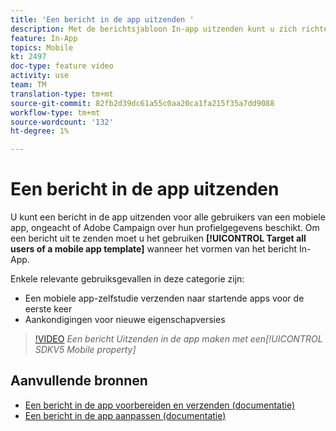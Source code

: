 ```yaml
---
title: 'Een bericht in de app uitzenden '
description: Met de berichtsjabloon In-app uitzenden kunt u zich richten op alle gebruikers van uw mobiele app met Adobe Campaign Standard (ACS)
feature: In-App
topics: Mobile
kt: 2497
doc-type: feature video
activity: use
team: TM
translation-type: tm+mt
source-git-commit: 82fb2d39dc61a55c0aa20ca1fa215f35a7dd9088
workflow-type: tm+mt
source-wordcount: '132'
ht-degree: 1%

---
```



# Een bericht in de app uitzenden

U kunt een bericht in de app uitzenden voor alle gebruikers van een mobiele app, ongeacht of Adobe Campaign over hun profielgegevens beschikt. Om een bericht uit te zenden moet u het gebruiken **[!UICONTROL Target all users of a mobile app template]** wanneer het vormen van het bericht In-App.

Enkele relevante gebruiksgevallen in deze categorie zijn:

* Een mobiele app-zelfstudie verzenden naar startende apps voor de eerste keer
* Aankondigingen voor nieuwe eigenschapversies

>[!VIDEO](https://video.tv.adobe.com/v/26199?quality=12)
*Een bericht Uitzenden in de app maken met een[!UICONTROL SDKV5 Mobile property]*

## Aanvullende bronnen

* [Een bericht in de app voorbereiden en verzenden (documentatie)](https://docs.adobe.com/content/help/en/campaign-standard/using/communication-channels/in-app-messaging/preparing-and-sending-an-in-app-message.html)
* [Een bericht in de app aanpassen (documentatie)](https://docs.adobe.com/content/help/en/campaign-standard/using/communication-channels/in-app-messaging/customizing-an-in-app-message.html)
